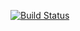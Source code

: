 [![Build Status](https://app.travis-ci.com/Cekiso/sql-refresher.svg?branch=main)](https://app.travis-ci.com/Cekiso/sql-refresher)
